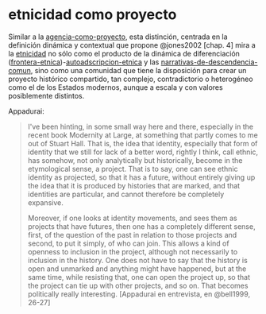 # etnicidad como proyecto

Similar a la [agencia-como-proyecto](agencia-como-proyecto.md), esta distinción, centrada en la definición dinámica y contextual que propone @jones2002 [chap. 4] mira a la [etnicidad](etnicidad.md) no sólo como el producto de la dinámica de diferenciación ([frontera-etnica](frontera-etnica.md))-[autoadscripcion-etnica](autoadscripcion-etnica.md) y las [narrativas-de-descendencia-comun](narrativas-de-descendencia-comun.md), sino como una comunidad que tiene la disposición para crear un proyecto histórico compartido, tan complejo, contradictorio o heterogéneo como el de los Estados modernos, aunque a escala y con valores posiblemente distintos.

Appadurai:

 >
 > I've been hinting, in some small way here and there, especially in the recent book Modernity at Large, at something that partly comes to me out of Stuart Hall. That is, the idea that identity, especially that form of identity that we still for lack of a better word, rightly I think, call ethnic, has somehow, not only analytically but historically, become in the etymological sense, a project. That is to say, one can see ethnic identity as projected, so that it has a future, without entirely giving up the idea that it is produced by histories that are marked, and that identities are particular, and cannot therefore be completely expansive.
 >
 > Moreover, if one looks at identity movements, and sees them as projects that have futures, then one has a completely different sense, first, of the question of the past in relation to those projects and second, to put it simply, of who can join. This allows a kind of openness to inclusion in the project, although not necessarily to inclusion in the history. One does not have to say that the history is open and unmarked and anything might have happened, but at the same time, while resisting that, one can open the project up, so that the project can tie up with other projects, and so on. That becomes politically really interesting. [Appadurai en entrevista, en @bell1999, 26-27]
